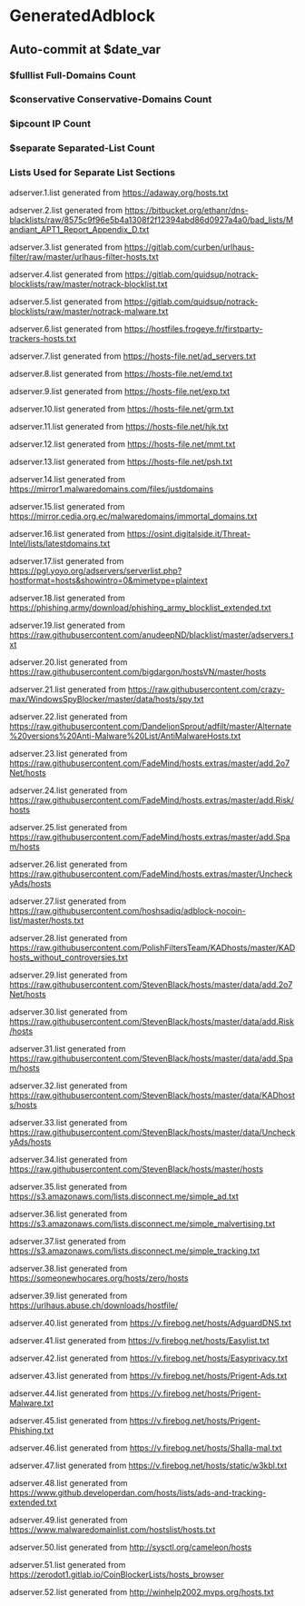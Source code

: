 # GeneratedAdblock
## Auto-commit at $date_var
### $fulllist Full-Domains Count
### $conservative Conservative-Domains Count
### $ipcount IP Count
### $separate Separated-List Count
### Lists Used for Separate List Sections
 
adserver.1.list generated from https://adaway.org/hosts.txt
 
adserver.2.list generated from https://bitbucket.org/ethanr/dns-blacklists/raw/8575c9f96e5b4a1308f2f12394abd86d0927a4a0/bad_lists/Mandiant_APT1_Report_Appendix_D.txt
 
adserver.3.list generated from https://gitlab.com/curben/urlhaus-filter/raw/master/urlhaus-filter-hosts.txt
 
adserver.4.list generated from https://gitlab.com/quidsup/notrack-blocklists/raw/master/notrack-blocklist.txt
 
adserver.5.list generated from https://gitlab.com/quidsup/notrack-blocklists/raw/master/notrack-malware.txt
 
adserver.6.list generated from https://hostfiles.frogeye.fr/firstparty-trackers-hosts.txt
 
adserver.7.list generated from https://hosts-file.net/ad_servers.txt
 
adserver.8.list generated from https://hosts-file.net/emd.txt
 
adserver.9.list generated from https://hosts-file.net/exp.txt
 
adserver.10.list generated from https://hosts-file.net/grm.txt
 
adserver.11.list generated from https://hosts-file.net/hjk.txt
 
adserver.12.list generated from https://hosts-file.net/mmt.txt
 
adserver.13.list generated from https://hosts-file.net/psh.txt
 
adserver.14.list generated from https://mirror1.malwaredomains.com/files/justdomains
 
adserver.15.list generated from https://mirror.cedia.org.ec/malwaredomains/immortal_domains.txt
 
adserver.16.list generated from https://osint.digitalside.it/Threat-Intel/lists/latestdomains.txt
 
adserver.17.list generated from https://pgl.yoyo.org/adservers/serverlist.php?hostformat=hosts&showintro=0&mimetype=plaintext
 
adserver.18.list generated from https://phishing.army/download/phishing_army_blocklist_extended.txt
 
adserver.19.list generated from https://raw.githubusercontent.com/anudeepND/blacklist/master/adservers.txt
 
adserver.20.list generated from https://raw.githubusercontent.com/bigdargon/hostsVN/master/hosts
 
adserver.21.list generated from https://raw.githubusercontent.com/crazy-max/WindowsSpyBlocker/master/data/hosts/spy.txt
 
adserver.22.list generated from https://raw.githubusercontent.com/DandelionSprout/adfilt/master/Alternate%20versions%20Anti-Malware%20List/AntiMalwareHosts.txt
 
adserver.23.list generated from https://raw.githubusercontent.com/FadeMind/hosts.extras/master/add.2o7Net/hosts
 
adserver.24.list generated from https://raw.githubusercontent.com/FadeMind/hosts.extras/master/add.Risk/hosts
 
adserver.25.list generated from https://raw.githubusercontent.com/FadeMind/hosts.extras/master/add.Spam/hosts
 
adserver.26.list generated from https://raw.githubusercontent.com/FadeMind/hosts.extras/master/UncheckyAds/hosts
 
adserver.27.list generated from https://raw.githubusercontent.com/hoshsadiq/adblock-nocoin-list/master/hosts.txt
 
adserver.28.list generated from https://raw.githubusercontent.com/PolishFiltersTeam/KADhosts/master/KADhosts_without_controversies.txt
 
adserver.29.list generated from https://raw.githubusercontent.com/StevenBlack/hosts/master/data/add.2o7Net/hosts
 
adserver.30.list generated from https://raw.githubusercontent.com/StevenBlack/hosts/master/data/add.Risk/hosts
 
adserver.31.list generated from https://raw.githubusercontent.com/StevenBlack/hosts/master/data/add.Spam/hosts
 
adserver.32.list generated from https://raw.githubusercontent.com/StevenBlack/hosts/master/data/KADhosts/hosts
 
adserver.33.list generated from https://raw.githubusercontent.com/StevenBlack/hosts/master/data/UncheckyAds/hosts
 
adserver.34.list generated from https://raw.githubusercontent.com/StevenBlack/hosts/master/hosts
 
adserver.35.list generated from https://s3.amazonaws.com/lists.disconnect.me/simple_ad.txt
 
adserver.36.list generated from https://s3.amazonaws.com/lists.disconnect.me/simple_malvertising.txt
 
adserver.37.list generated from https://s3.amazonaws.com/lists.disconnect.me/simple_tracking.txt
 
adserver.38.list generated from https://someonewhocares.org/hosts/zero/hosts
 
adserver.39.list generated from https://urlhaus.abuse.ch/downloads/hostfile/
 
adserver.40.list generated from https://v.firebog.net/hosts/AdguardDNS.txt
 
adserver.41.list generated from https://v.firebog.net/hosts/Easylist.txt
 
adserver.42.list generated from https://v.firebog.net/hosts/Easyprivacy.txt
 
adserver.43.list generated from https://v.firebog.net/hosts/Prigent-Ads.txt
 
adserver.44.list generated from https://v.firebog.net/hosts/Prigent-Malware.txt
 
adserver.45.list generated from https://v.firebog.net/hosts/Prigent-Phishing.txt
 
adserver.46.list generated from https://v.firebog.net/hosts/Shalla-mal.txt
 
adserver.47.list generated from https://v.firebog.net/hosts/static/w3kbl.txt
 
adserver.48.list generated from https://www.github.developerdan.com/hosts/lists/ads-and-tracking-extended.txt
 
adserver.49.list generated from https://www.malwaredomainlist.com/hostslist/hosts.txt
 
adserver.50.list generated from http://sysctl.org/cameleon/hosts
 
adserver.51.list generated from https://zerodot1.gitlab.io/CoinBlockerLists/hosts_browser
 
adserver.52.list generated from http://winhelp2002.mvps.org/hosts.txt
 
